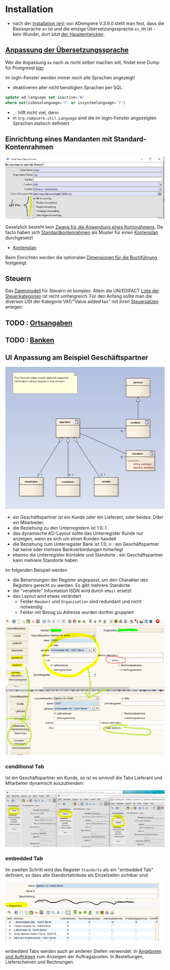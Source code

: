 # Installation

* nach der [Installation (en)](http://wiki.adempiere.net/Installation_Steps) von ADempiere V.3.9.0 stellt man fest, dass die Basissprache  `en` ist und die einzige Übersetzungssprache `es_MX` ist - kein Wunder, dort sitzt [der Hauptentwickler](https://github.com/e-Evolution).  

## [Anpassung der Übersetzungssprache](http://wiki.idempiere.org/de/Sprache_%2Fenster_ID-106%29#Beitr.C3.A4ge)

Wer die Anpassung `mx` nach `de` nicht selber machen will, findet eine Dump für Postgresql [hier](https://github.com/klst-de/de-mpiere/tree/master/data/seed)

im login-Fenster werden immer noch alle Sprachen angezeigt!

* deaktiveren aller nicht benötigten Sprachen per SQL:

```sql
update ad_language set isactive='N'
where not(isbaselanguage='Y' or issystemlanguage='Y')
```

* ...  hilft nicht viel, denn
* in `org.compiere.util.Language` sind die im login-Fenster angezeigten Sprachen statisch definiert

## Einrichtung eines Mandanten mit Standard-Kontenrahmen

![](../.gitbook/assets/InitialClientSetup-Dim.PNG)

Gesetzlich besteht kein [Zwang für die Anwendung eines Kontorahmens](http://wirtschaftslexikon.gabler.de/Archiv/6469/erlasskontenrahmen-v8.html). De facto haben sich [Standardkontenrahmen](https://de.wikipedia.org/wiki/Kontenrahmen#Standardkontenrahmen) als Muster für einen [Kontenplan](https://de.wikipedia.org/wiki/Kontenplan) durchgesetzt

* [Kontenplan](http://wiki.idempiere.org/de/Ersteinrichtung_Mandant#Hinweise_zu_Kontenpl.C3.A4nen)

Beim Einrichten werden die optionalen [Dimensionen für die Buchführung](2.8-acc.md) festgelegt.

## Steuern 

Das [Datenmodell](https://globalqss.com/idempiere/5.1_20171111/schemaspy/Tax/relationships.html) für Steuern ist komplex. Allein die UN/EDIFACT [Liste der Steuerkategorien](http://www.unece.org/trade/untdid/d13b/tred/tred5153.htm) ist recht umfangreich. Für den Anfang sollte man die diversen USt der Kategorie VAT/"Value added tax" mit ihren [Steuersätzen](https://de.wikipedia.org/wiki/Umsatzsteuer#Umsatzsteuer_in_EU-L.C3.A4ndern) anlegen.

## TODO : [Ortsangaben](https://bitbucket.org/eugenh/idempiere/wiki/Orte#!landerspezifische-einstellungen) 

## TODO : [Banken](http://www.adempiere.com/DE/Bank#Beitr.C3.A4ge)

## UI Anpassung am Beispiel Geschäftspartner

![](../.gitbook/assets/BP-Domain-PIM.PNG)

* ein Geschäftspartner ist ein Kunde oder ein Lieferant, oder beides. Oder ein Mitarbeiter.
* die Beziehung zu den Unterregistern ist 1:0..1
* das dynamische AD-Layout sollte das Unterregister Kunde nur anzeigen, wenn es sich um einen Kunden handelt
* die Beziehung zum Unterregister Bank ist 1:0..n : ein Geschäftspartner hat keine oder mehrere Bankverbindungen hinterlegt
* ebenso die Unterregister Kontakte und Standorte : ein Geschäftspartner kann mehrere Standorte haben

Im folgenden Beispiel werden
* die Benennungen der Register angepasst, um den Charakter des Registers gerecht zu werden. Es gibt mehrere Standorte.
* die "veraltete" Information ISDN wird durch `eMail` ersetzt
* das Layout wird etwas verändert
  * Felder `Mandant` und `Organisation` sind redundant und nicht notwendig
  * Felder mit Bezug zu Adresse wurden dorthin gruppiert

![](../.gitbook/assets/BP-location-layout.png)

### conditional Tab

Ist ein Geschäftspartner ein Kunde, so ist es sinnvoll die Tabs Lieferant und Mitarbeiter dynamisch auszublenden:

![](../.gitbook/assets/conditionalTabs.PNG)

### embedded Tab

Im zweiten Schritt wird das Register `Standorte` als ein "embedded Tab" definiert, so dass alle Standortattribute als Einzelzeilen sichtbar sind

![](../.gitbook/assets/BP-location-subtab.png)

embedded Tabs werden auch an anderen Stellen verwendet. In [Angeboten und Aufträgen](usr/2.3-sales.md) zum Anzeigen der Auftragsposten. In Bestellungen, Lieferscheinen und Rechnungen.